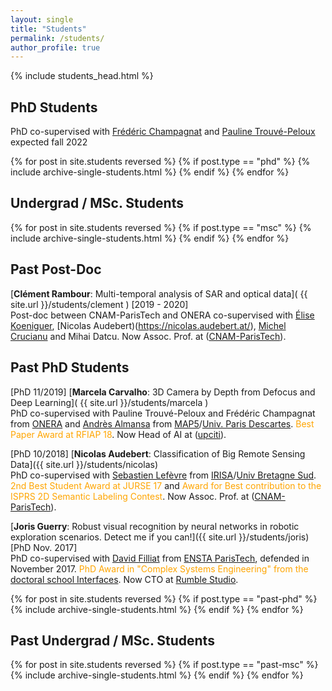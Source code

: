 ```yaml
---
layout: single
title: "Students"
permalink: /students/
author_profile: true
---
```


{% include students_head.html %}

## PhD Students
<a name="PhD"></a>

PhD co-supervised with [Frédéric Champagnat](https://www.researchgate.net/profile/Frederic_Champagnat) and [Pauline Trouvé-Peloux](https://www.onera.fr/fr/staff/pauline-trouve-peloux) expected fall 2022

{% for post in site.students reversed %} {% if post.type == "phd" %} {% include archive-single-students.html %} {% endif %} {% endfor %}

## Undergrad / MSc. Students
<a name="MSc"></a>

{% for post in site.students reversed %} {% if post.type == "msc" %} {% include archive-single-students.html %} {% endif %} {% endfor %}

## Past Post-Doc
<a name="Past PostDoc"></a>

[**Clément Rambour**: Multi-temporal analysis of SAR and optical data]( {{ site.url }}/students/clement ) \[2019 - 2020\]    
Post-doc between CNAM-ParisTech and ONERA co-supervised with [Élise Koeniguer](https://www.onera.fr/fr/staff/elise-colin-koeniguer), [Nicolas Audebert)(https://nicolas.audebert.at/), [Michel Crucianu](http://cedric.cnam.fr/~crucianm/) and Mihai Datcu. Now Assoc. Prof. at ([CNAM-ParisTech](http://www.cnam.fr)).

## Past PhD Students
<a name="PastPhD"></a>

\[PhD 11/2019\] [**Marcela Carvalho**: 3D Camera by Depth from Defocus and Deep Learning]( {{ site.url }}/students/marcela )  
PhD co-supervised with Pauline Trouvé-Peloux and Frédéric Champagnat from [ONERA](https://www.onera.fr/en) and [Andrès Almansa](https://perso.telecom-paristech.fr/almansa/HomePage/) from [MAP5](http://map5.mi.parisdescartes.fr/)/[Univ. Paris Descartes](http://www.parisdescartes.fr/).  <span style="color:orange;">Best Paper Award at RFIAP 18</span>. Now Head of AI at ([upciti](https://www.upciti.com/)).

\[PhD 10/2018\] [**Nicolas Audebert**: Classification of Big Remote Sensing Data]({{ site.url }}/students/nicolas)   
PhD co-supervised with [Sebastien Lefèvre](http://people.irisa.fr/Sebastien.Lefevre/) from [IRISA](http://www-irisa.univ-ubs.fr/)/[Univ Bretagne Sud](http://www.univ-ubs.fr/). <span style="color:orange;">2nd Best Student Award at JURSE 17</span> and <span style="color:orange;">Award for Best contribution to the ISPRS 2D Semantic Labeling Contest</span>. Now Assoc. Prof. at ([CNAM-ParisTech](http://www.cnam.fr)).

[**Joris Guerry**: Robust visual recognition by neural networks in robotic exploration scenarios. Detect me if you can!]({{ site.url }}/students/joris) \[PhD Nov. 2017\]   
PhD co-supervised with [David Filliat](http://perso.ensta-paristech.fr/~filliat/eng/index.html) from [ENSTA ParisTech](https://www.ensta-paristech.fr/en), defended in November 2017. <span style="color:orange;">PhD Award in "Complex Systems Engineering" from the [doctoral school Interfaces](https://www.universite-paris-saclay.fr/fr/formation/doctorat/interfaces#evenements)</span>. Now CTO at [Rumble Studio](https://rumble.studio/).



{% for post in site.students reversed %} {% if post.type == "past-phd" %} {% include archive-single-students.html %} {% endif %} {% endfor %}

## Past Undergrad / MSc. Students
<a name="PastMSc"></a>

{% for post in site.students reversed %} {% if post.type == "past-msc" %} {% include archive-single-students.html %} {% endif %} {% endfor %}


